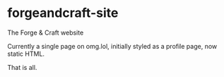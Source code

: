 # forgeandcraft-site
The Forge &amp; Craft website

Currently a single page on omg.lol, initially styled as a profile page, now static HTML.

That is all.
